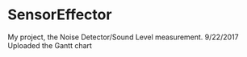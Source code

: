 # SensorEffector
My project, the Noise Detector/Sound Level measurement.
9/22/2017 Uploaded the Gantt chart

